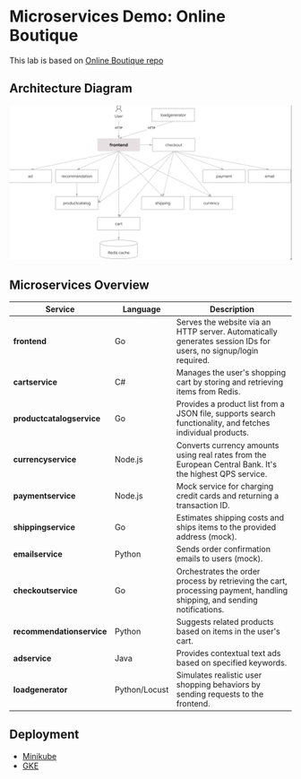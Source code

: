 # Microservices Demo: Online Boutique 
This lab is based on [Online Boutique repo](https://github.com/GoogleCloudPlatform/microservices-demo/blob/main/README.md)

## Architecture Diagram
![architecture](docs/architecture.png)


## Microservices Overview

| Service               | Language       | Description                                                                                                 |
|-----------------------|----------------|-------------------------------------------------------------------------------------------------------------|
| **frontend**          | Go             | Serves the website via an HTTP server. Automatically generates session IDs for users, no signup/login required. |
| **cartservice**       | C#             | Manages the user's shopping cart by storing and retrieving items from Redis.                               |
| **productcatalogservice** | Go         | Provides a product list from a JSON file, supports search functionality, and fetches individual products.  |
| **currencyservice**   | Node.js        | Converts currency amounts using real rates from the European Central Bank. It's the highest QPS service.   |
| **paymentservice**    | Node.js        | Mock service for charging credit cards and returning a transaction ID.                                     |
| **shippingservice**   | Go             | Estimates shipping costs and ships items to the provided address (mock).                                   |
| **emailservice**      | Python         | Sends order confirmation emails to users (mock).                                                          |
| **checkoutservice**   | Go             | Orchestrates the order process by retrieving the cart, processing payment, handling shipping, and sending notifications. |
| **recommendationservice** | Python     | Suggests related products based on items in the user's cart.                                              |
| **adservice**         | Java           | Provides contextual text ads based on specified keywords.                                                 |
| **loadgenerator**     | Python/Locust  | Simulates realistic user shopping behaviors by sending requests to the frontend.                          |




## Deployment

- [Minikube](https://github.com/agapasieka/microservices-boutique/blob/master/docs/minikube-deploy.md)
- [GKE](https://github.com/agapasieka/microservices-boutique/blob/master/docs/gke-deploy.md)
